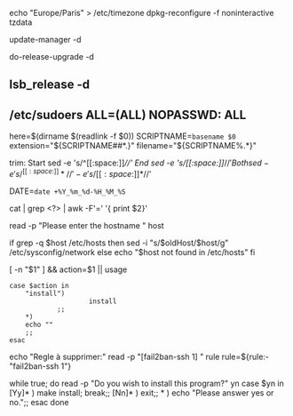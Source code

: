 echo "Europe/Paris" > /etc/timezone
dpkg-reconfigure -f noninteractive tzdata

update-manager -d

do-release-upgrade -d

lsb_release -d
-----------------------------------------------
/etc/sudoers
<user> ALL=(ALL) NOPASSWD: ALL
-----------------------------------------------

here=$(dirname $(readlink -f $0))
SCRIPTNAME=`basename $0`
extension="${SCRIPTNAME##*.}"
filename="${SCRIPTNAME%.*}"

trim: 
Start sed -e 's/^[[:space:]]*//'
End sed -e 's/[[:space:]]*$//'
Both sed -e 's/^[[:space:]]*//' -e 's/[[:space:]]*$//'

DATE=`date +%Y_%m_%d-%H_%M_%S`

cat <file> | grep <?> | awk -F'=' '{ print $2}'

read -p "Please enter the hostname " host

if grep -q $host /etc/hosts
then
  sed -i "s/$oldHost/$host/g" /etc/sysconfig/network
else 
  echo "$host not found in /etc/hosts"
fi

[ -n "$1" ] && action=$1 || usage

	case $action in
		"install")
                        install
                ;;
		*)
		echo ""
		;;
	esac

echo "Regle à supprimer:"
read -p "[fail2ban-ssh 1] " rule
rule=${rule:-"fail2ban-ssh 1"}

while true; do
    read -p "Do you wish to install this program?" yn
    case $yn in
        [Yy]* ) make install; break;;
        [Nn]* ) exit;;
        * ) echo "Please answer yes or no.";;
    esac
done
